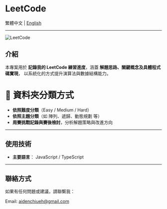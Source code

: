 ﻿# LeetCode

繁體中文 | [English](./README.en.md)

---

![LeetCode](https://leetcode.com/static/images/LeetCode_Sharing.png)

## 介紹
本專案用於 **記錄我的 LeetCode 練習進度**，涵蓋 **解題思路、關鍵概念及具體程式碼實現**，
以系統化的方式提升演算法與數據結構能力。

# 📂 資料夾分類方式  
- **依照難度分類**（Easy / Medium / Hard）  
- **依照主題分類**（如 陣列、遞歸、動態規劃 等）  
- **周賽挑戰記錄與賽後檢討**，分析解題策略與改進方向  

---

## 使用技術
- **主要語言**： JavaScript / TypeScript

---

## 聯絡方式

如果有任何問題或建議，請聯繫我：

Email: aidenchiueh@gmail.com
